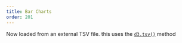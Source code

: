```yaml
---
title: Bar Charts
order: 201
---
```


Now loaded from an external TSV file.  this uses the [`d3.tsv()`](https://github.com/d3/d3-request/blob/master/README.md#tsv) method
